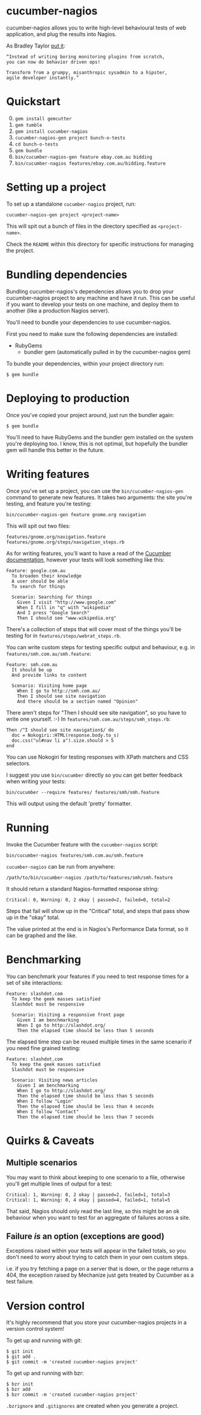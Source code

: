 cucumber-nagios
===============

cucumber-nagios allows you to write high-level behavioural tests of web 
application, and plug the results into Nagios. 

As Bradley Taylor [put it](http://bradley.is/post/82649218/testing-dash-metrics-with-cucumber): 

    “Instead of writing boring monitoring plugins from scratch, 
    you can now do behavior driven ops!

    Transform from a grumpy, misanthropic sysadmin to a hipster, 
    agile developer instantly.”


Quickstart
==========

 0. `gem install gemcutter`
 1. `gem tumble` 
 2. `gem install cucumber-nagios`
 3. `cucumber-nagios-gen project bunch-o-tests`
 4. `cd bunch-o-tests`
 5. `gem bundle`
 6. `bin/cucumber-nagios-gen feature ebay.com.au bidding`
 7. `bin/cucumber-nagios features/ebay.com.au/bidding.feature`


Setting up a project
====================

To set up a standalone `cucumber-nagios` project, run:

    cucumber-nagios-gen project <project-name>

This will spit out a bunch of files in the directory specified as `<project-name>`. 

Check the `README` within this directory for specific instructions for managing
the project. 


Bundling dependencies
=====================

Bundling cucumber-nagios's dependencies allows you to drop your cucumber-nagios 
project to any machine and have it run. This can be useful if you want to 
develop your tests on one machine, and deploy them to another (like a production
Nagios server). 

You'll need to bundle your dependencies to use cucumber-nagios. 

First you need to make sure the following dependencies are installed: 

  - RubyGems
	- bundler gem (automatically pulled in by the cucumber-nagios gem)

To bundle your dependencies, within your project directory run:

    $ gem bundle 


Deploying to production
=======================

Once you've copied your project around, just run the bundler again: 

    $ gem bundle

You'll need to have RubyGems and the bundler gem installed on the system 
you're deploying too. I know, this is not optimal, but hopefully the bundler
gem will handle this better in the future. 


Writing features
================

Once you've set up a project, you can use the `bin/cucumber-nagios-gen` command
to generate new features. It takes two arguments: the site you're testing, and 
feature you're testing: 

    bin/cucumber-nagios-gen feature gnome.org navigation

This will spit out two files: 

    features/gnome.org/navigation.feature
    features/gnome.org/steps/navigation_steps.rb


As for writing features, you'll want to have a read of the 
[Cucumber documentation](http://wiki.github.com/aslakhellesoy/cucumber), however
your tests will look something like this:

    Feature: google.com.au
      To broaden their knowledge
      A user should be able
      To search for things
    
      Scenario: Searching for things
        Given I visit "http://www.google.com"
        When I fill in "q" with "wikipedia"
        And I press "Google Search"
        Then I should see "www.wikipedia.org"

There's a collection of steps that will cover most of the things you'll be 
testing for in `features/steps/webrat_steps.rb`. 

You can write custom steps for testing specific output and behaviour, e.g.
in `features/smh.com.au/smh.feature`: 

    Feature: smh.com.au
      It should be up
      And provide links to content
    
      Scenario: Visiting home page
        When I go to http://smh.com.au/
        Then I should see site navigation
        And there should be a section named "Opinion"

There aren't steps for "Then I should see site navigation", so you have to 
write one yourself. :-) In `features/smh.com.au/steps/smh_steps.rb`: 

    Then /^I should see site navigation$/ do                                                                    
      doc = Nokogiri::HTML(response.body.to_s)                                                                  
      doc.css("ul#nav li a").size.should > 5                                                                    
    end

You can use Nokogiri for testing responses with XPath matchers and CSS 
selectors. 

I suggest you use `bin/cucumber` directly so you can get better feedback when 
writing your tests:

    bin/cucumber --require features/ features/smh/smh.feature

This will output using the default 'pretty' formatter. 

Running
=======

Invoke the Cucumber feature with the `cucumber-nagios` script: 

    bin/cucumber-nagios features/smh.com.au/smh.feature

`cucumber-nagios` can be run from anywhere: 

    /path/to/bin/cucumber-nagios /path/to/features/smh/smh.feature

It should return a standard Nagios-formatted response string: 

    Critical: 0, Warning: 0, 2 okay | passed=2, failed=0, total=2

Steps that fail will show up in the "Critical" total, and steps that pass 
show up in the "okay" total. 

The value printed at the end is in Nagios's Performance Data format, so it
can be graphed and the like.

Benchmarking
============

You can benchmark your features if you need to test response times for a set of
site interactions: 

    Feature: slashdot.com
      To keep the geek masses satisfied
      Slashdot must be responsive
    
      Scenario: Visiting a responsive front page
        Given I am benchmarking
        When I go to http://slashdot.org/
        Then the elapsed time should be less than 5 seconds

The elapsed time step can be reused multiple times in the same scenario if you
need fine grained testing: 

    Feature: slashdot.com
      To keep the geek masses satisfied
      Slashdot must be responsive
    
      Scenario: Visiting news articles
        Given I am benchmarking
        When I go to http://slashdot.org/
        Then the elapsed time should be less than 5 seconds
        When I follow "Login"
        Then the elapsed time should be less than 4 seconds
        When I follow "Contact"
        Then the elapsed time should be less than 7 seconds



Quirks & Caveats
================

Multiple scenarios
------------------

You may want to think about keeping to one scenario to a file, otherwise 
you'll get multiple lines of output for a test:

    Critical: 1, Warning: 0, 2 okay | passed=2, failed=1, total=3
    Critical: 1, Warning: 0, 4 okay | passed=4, failed=1, total=5

That said, Nagios should only read the last line, so this might be an ok 
behaviour when you want to test for an aggregate of failures across a site.

Failure *is* an option (exceptions are good)
--------------------------------------------

Exceptions raised within your tests will appear in the failed totals, so you 
don't need to worry about trying to catch them in your own custom steps. 

i.e. if you try fetching a page on a server that is down, or the page returns 
a 404, the exception raised by Mechanize just gets treated by Cucumber as a 
test failure. 


Version control
===============

It's highly recommend that you store your cucumber-nagios projects in a version
control system!

To get up and running with git: 

    $ git init
    $ git add .
    $ git commit -m 'created cucumber-nagios project'

To get up and running with bzr:

    $ bzr init
    $ bzr add
    $ bzr commit -m 'created cucumber-nagios project'

`.bzrignore` and `.gitignores` are created when you generate a project.


